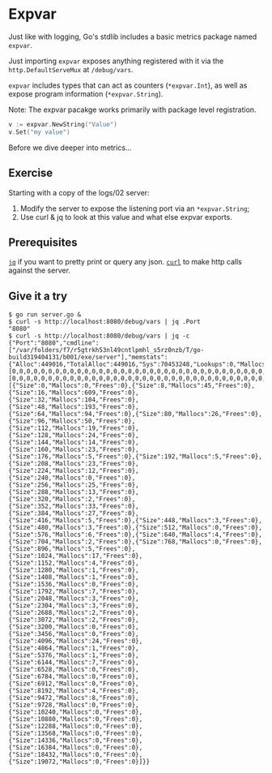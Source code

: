 # Expvar

Just like with logging, Go's stdlib includes a basic metrics package named `expvar`.

Just importing `expvar` exposes anything registered with it via the `http.DefaultServeMux` at `/debug/vars`.

`expvar` includes types that can act as counters (`*expvar.Int`), as well as expose program information (`*expvar.String`).

Note: The expvar pacakge works primarily with package level registration.

```go
v := expvar.NewString("Value")
v.Set("my value")
```

Before we dive deeper into metrics...

## Exercise

Starting with a copy of the logs/02 server:

1. Modify the server to expose the listening port via an `*expvar.String`;
1. Use curl & jq to look at this value and what else expvar exports.

## Prerequisites

[`jq`](https://stedolan.github.io/jq/) if you want to pretty print or query any json.
[`curl`](https://curl.haxx.se/) to make http calls against the server.

## Give it a try

```console
$ go run server.go &
$ curl -s http://localhost:8080/debug/vars | jq .Port
"8080"
$ curl -s http://localhost:8080/debug/vars | jq -c
{"Port":"8080","cmdline":["/var/folders/f7/r5gtrkh53nl49cntlpmhl_s5rz0nzb/T/go-build319404131/b001/exe/server"],"memstats":{"Alloc":449016,"TotalAlloc":449016,"Sys":70453248,"Lookups":0,"Mallocs":1579,"Frees":119,"HeapAlloc":449016,"HeapSys":66715648,"HeapIdle":65265664,"HeapInuse":1449984,"HeapReleased":0,"HeapObjects":1460,"StackInuse":393216,"StackSys":393216,"MSpanInuse":22176,"MSpanSys":32768,"MCacheInuse":13888,"MCacheSys":16384,"BuckHashSys":2607,"GCSys":2240512,"OtherSys":1052113,"NextGC":4473924,"LastGC":0,"PauseTotalNs":0,"PauseNs":[0,0,0,0,0,0,0,0,0,0,0,0,0,0,0,0,0,0,0,0,0,0,0,0,0,0,0,0,0,0,0,0,0,0,0,0,0,0,0,0,0,0,0,0,0,0,0,0,0,0,0,0,0,0,0,0,0,0,0,0,0,0,0,0,0,0,0,0,0,0,0,0,0,0,0,0,0,0,0,0,0,0,0,0,0,0,0,0,0,0,0,0,0,0,0,0,0,0,0,0,0,0,0,0,0,0,0,0,0,0,0,0,0,0,0,0,0,0,0,0,0,0,0,0,0,0,0,0,0,0,0,0,0,0,0,0,0,0,0,0,0,0,0,0,0,0,0,0,0,0,0,0,0,0,0,0,0,0,0,0,0,0,0,0,0,0,0,0,0,0,0,0,0,0,0,0,0,0,0,0,0,0,0,0,0,0,0,0,0,0,0,0,0,0,0,0,0,0,0,0,0,0,0,0,0,0,0,0,0,0,0,0,0,0,0,0,0,0,0,0,0,0,0,0,0,0,0,0,0,0,0,0,0,0,0,0,0,0,0,0,0,0,0,0,0,0,0,0,0,0,0,0,0,0,0,0],"PauseEnd":[0,0,0,0,0,0,0,0,0,0,0,0,0,0,0,0,0,0,0,0,0,0,0,0,0,0,0,0,0,0,0,0,0,0,0,0,0,0,0,0,0,0,0,0,0,0,0,0,0,0,0,0,0,0,0,0,0,0,0,0,0,0,0,0,0,0,0,0,0,0,0,0,0,0,0,0,0,0,0,0,0,0,0,0,0,0,0,0,0,0,0,0,0,0,0,0,0,0,0,0,0,0,0,0,0,0,0,0,0,0,0,0,0,0,0,0,0,0,0,0,0,0,0,0,0,0,0,0,0,0,0,0,0,0,0,0,0,0,0,0,0,0,0,0,0,0,0,0,0,0,0,0,0,0,0,0,0,0,0,0,0,0,0,0,0,0,0,0,0,0,0,0,0,0,0,0,0,0,0,0,0,0,0,0,0,0,0,0,0,0,0,0,0,0,0,0,0,0,0,0,0,0,0,0,0,0,0,0,0,0,0,0,0,0,0,0,0,0,0,0,0,0,0,0,0,0,0,0,0,0,0,0,0,0,0,0,0,0,0,0,0,0,0,0,0,0,0,0,0,0,0,0,0,0,0,0],"NumGC":0,"NumForcedGC":0,"GCCPUFraction":0,"EnableGC":true,"DebugGC":false,"BySize":[{"Size":0,"Mallocs":0,"Frees":0},{"Size":8,"Mallocs":45,"Frees":0},{"Size":16,"Mallocs":609,"Frees":0},{"Size":32,"Mallocs":104,"Frees":0},{"Size":48,"Mallocs":193,"Frees":0},{"Size":64,"Mallocs":94,"Frees":0},{"Size":80,"Mallocs":26,"Frees":0},{"Size":96,"Mallocs":50,"Frees":0},{"Size":112,"Mallocs":19,"Frees":0},{"Size":128,"Mallocs":24,"Frees":0},{"Size":144,"Mallocs":14,"Frees":0},{"Size":160,"Mallocs":23,"Frees":0},{"Size":176,"Mallocs":5,"Frees":0},{"Size":192,"Mallocs":5,"Frees":0},{"Size":208,"Mallocs":23,"Frees":0},{"Size":224,"Mallocs":12,"Frees":0},{"Size":240,"Mallocs":0,"Frees":0},{"Size":256,"Mallocs":25,"Frees":0},{"Size":288,"Mallocs":13,"Frees":0},{"Size":320,"Mallocs":2,"Frees":0},{"Size":352,"Mallocs":33,"Frees":0},{"Size":384,"Mallocs":27,"Frees":0},{"Size":416,"Mallocs":5,"Frees":0},{"Size":448,"Mallocs":3,"Frees":0},{"Size":480,"Mallocs":3,"Frees":0},{"Size":512,"Mallocs":0,"Frees":0},{"Size":576,"Mallocs":6,"Frees":0},{"Size":640,"Mallocs":4,"Frees":0},{"Size":704,"Mallocs":2,"Frees":0},{"Size":768,"Mallocs":0,"Frees":0},{"Size":896,"Mallocs":5,"Frees":0},{"Size":1024,"Mallocs":17,"Frees":0},{"Size":1152,"Mallocs":4,"Frees":0},{"Size":1280,"Mallocs":1,"Frees":0},{"Size":1408,"Mallocs":1,"Frees":0},{"Size":1536,"Mallocs":0,"Frees":0},{"Size":1792,"Mallocs":7,"Frees":0},{"Size":2048,"Mallocs":3,"Frees":0},{"Size":2304,"Mallocs":3,"Frees":0},{"Size":2688,"Mallocs":2,"Frees":0},{"Size":3072,"Mallocs":2,"Frees":0},{"Size":3200,"Mallocs":0,"Frees":0},{"Size":3456,"Mallocs":0,"Frees":0},{"Size":4096,"Mallocs":24,"Frees":0},{"Size":4864,"Mallocs":1,"Frees":0},{"Size":5376,"Mallocs":1,"Frees":0},{"Size":6144,"Mallocs":7,"Frees":0},{"Size":6528,"Mallocs":0,"Frees":0},{"Size":6784,"Mallocs":0,"Frees":0},{"Size":6912,"Mallocs":0,"Frees":0},{"Size":8192,"Mallocs":4,"Frees":0},{"Size":9472,"Mallocs":8,"Frees":0},{"Size":9728,"Mallocs":0,"Frees":0},{"Size":10240,"Mallocs":0,"Frees":0},{"Size":10880,"Mallocs":0,"Frees":0},{"Size":12288,"Mallocs":0,"Frees":0},{"Size":13568,"Mallocs":0,"Frees":0},{"Size":14336,"Mallocs":0,"Frees":0},{"Size":16384,"Mallocs":0,"Frees":0},{"Size":18432,"Mallocs":0,"Frees":0},{"Size":19072,"Mallocs":0,"Frees":0}]}}
```
